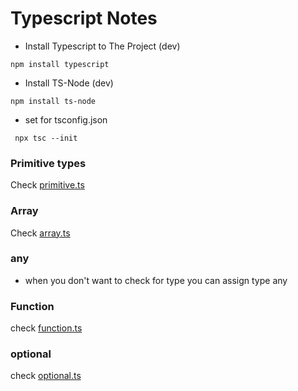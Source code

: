 # Typescript Notes

- Install Typescript to The Project (dev)

` npm install typescript `

- Install TS-Node (dev)

`npm install ts-node`

- set for tsconfig.json 

` npx tsc --init`

### Primitive types

Check [primitive.ts](primitive.ts)

### Array

Check [array.ts](array.ts)

### any

- when you don't want to check for type you can assign type any

### Function

check [function.ts](function.ts)

### optional

check [optional.ts](optional.ts)